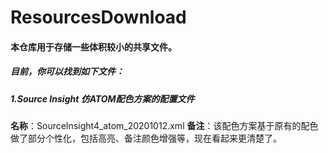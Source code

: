# ResourcesDownload

#### 本仓库用于存储一些体积较小的共享文件。
##### 目前，你可以找到如下文件：

##### 1.Source Insight 仿ATOM配色方案的配置文件
**名称**：SourceInsight4_atom_20201012.xml
**备注**：该配色方案基于原有的配色做了部分个性化，包括高亮、备注颜色增强等，现在看起来更清楚了。
